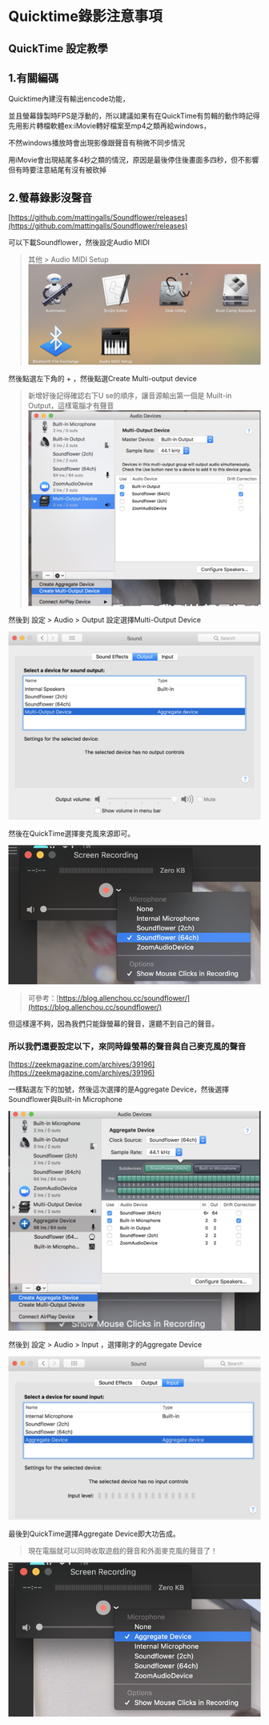 # Quicktime錄影注意事項

## QuickTime 設定教學

## 1.有關編碼

Quicktime內建沒有輸出encode功能，

並且螢幕錄製時FPS是浮動的，所以建議如果有在QuickTime有剪輯的動作時記得先用影片轉檔軟體ex:iMovie轉好檔案至mp4之類再給windows，

不然windows播放時會出現影像跟聲音有稍微不同步情況

用iMovie會出現結尾多4秒之類的情況，原因是最後停住後畫面多四秒，但不影響\
但有時要注意結尾有沒有被砍掉

## 2.螢幕錄影沒聲音

[https://github.com/mattingalls/Soundflower/releases](https://github.com/mattingalls/Soundflower/releases)

可以下載Soundflower，然後設定Audio MIDI

> 其他 > Audio MIDI Setup![](<.gitbook/assets/Screen Shot 2018-08-12 at 2.11.27 PM.png>)

然後點選左下角的 + ，然後點選Create Multi-output device

> 新增好後記得確認右下U se的順序，讓音源輸出第一個是 Muilt-in Output，這樣電腦才有聲音![](<.gitbook/assets/Screen Shot 2018-08-12 at 2.08.26 PM.png>)

然後到 設定 > Audio > Output 設定選擇Multi-Output Device

![](<.gitbook/assets/Screen Shot 2018-08-12 at 2.16.36 PM.png>)

然後在QuickTime選擇麥克風來源即可。

![](<.gitbook/assets/Screen Shot 2018-08-12 at 2.09.05 PM 12.png>)

> 可參考：[https://blog.allenchou.cc/soundflower/](https://blog.allenchou.cc/soundflower/)

但這樣還不夠，因為我們只能錄螢幕的聲音，還聽不到自己的聲音。

### 所以我們還要設定以下，來同時錄螢幕的聲音與自己麥克風的聲音

[https://zeekmagazine.com/archives/39196](https://zeekmagazine.com/archives/39196)

一樣點選左下的加號，然後這次選擇的是Aggregate Device，然後選擇Soundflower與Built-in Microphone

![](<.gitbook/assets/Screen Shot 2018-08-12 at 2.37.55 PM.png>)

然後到 設定 > Audio > Input ，選擇剛才的Aggregate Device

![](<.gitbook/assets/Screen Shot 2018-08-12 at 2.41.14 PM.png>)

最後到QuickTime選擇Aggregate Device即大功告成。

> 現在電腦就可以同時收取遊戲的聲音和外面麥克風的聲音了！

![](<.gitbook/assets/Screen Shot 2018-08-12 at 2.36.20 PM.png>)

